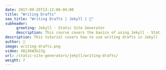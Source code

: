 ```yaml
---
date: 2017-09-25T13:12:00-04:00
title: "Writing Drafts"
seo_title: "Writing Drafts | Jekyll | 🦒"
subheader:
     greeting: Jekyll - Static Site Generator
     description: This course covers the basics of using Jekyll - Static Site Generator. Work your way through the videos/articles and I'll teach you everything you need to know to create a professional and scalable website or blog!
description: This tutorial covers how to use writing drafts in Jekyll -  Static Site Generator.
author: 🦒
image: writing-drafts.png
video: X8jXkW3k2Jg
url: /static-site-generators/jekyll/writing-drafts/
weight: 7
---
```

